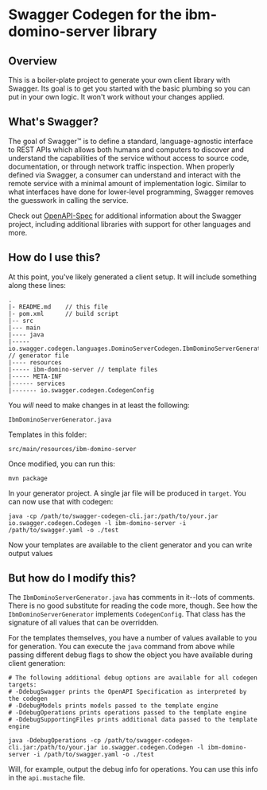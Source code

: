 # Swagger Codegen for the ibm-domino-server library

## Overview
This is a boiler-plate project to generate your own client library with Swagger.  Its goal is
to get you started with the basic plumbing so you can put in your own logic.  It won't work without
your changes applied.

## What's Swagger?
The goal of Swagger™ is to define a standard, language-agnostic interface to REST APIs which allows both humans and computers to discover and understand the capabilities of the service without access to source code, documentation, or through network traffic inspection. When properly defined via Swagger, a consumer can understand and interact with the remote service with a minimal amount of implementation logic. Similar to what interfaces have done for lower-level programming, Swagger removes the guesswork in calling the service.


Check out [OpenAPI-Spec](https://github.com/OAI/OpenAPI-Specification) for additional information about the Swagger project, including additional libraries with support for other languages and more. 

## How do I use this?
At this point, you've likely generated a client setup.  It will include something along these lines:

```
.
|- README.md    // this file
|- pom.xml      // build script
|-- src
|--- main
|---- java
|----- io.swagger.codegen.languages.DominoServerCodegen.IbmDominoServerGenerator.java // generator file
|---- resources
|----- ibm-domino-server // template files
|----- META-INF
|------ services
|------- io.swagger.codegen.CodegenConfig
```

You _will_ need to make changes in at least the following:

`IbmDominoServerGenerator.java`

Templates in this folder:

`src/main/resources/ibm-domino-server`

Once modified, you can run this:

```
mvn package
```

In your generator project.  A single jar file will be produced in `target`.  You can now use that with codegen:

```
java -cp /path/to/swagger-codegen-cli.jar:/path/to/your.jar io.swagger.codegen.Codegen -l ibm-domino-server -i /path/to/swagger.yaml -o ./test
```

Now your templates are available to the client generator and you can write output values

## But how do I modify this?
The `IbmDominoServerGenerator.java` has comments in it--lots of comments.  There is no good substitute
for reading the code more, though.  See how the `IbmDominoServerGenerator` implements `CodegenConfig`.
That class has the signature of all values that can be overridden.

For the templates themselves, you have a number of values available to you for generation.
You can execute the `java` command from above while passing different debug flags to show
the object you have available during client generation:

```
# The following additional debug options are available for all codegen targets:
# -DdebugSwagger prints the OpenAPI Specification as interpreted by the codegen
# -DdebugModels prints models passed to the template engine
# -DdebugOperations prints operations passed to the template engine
# -DdebugSupportingFiles prints additional data passed to the template engine

java -DdebugOperations -cp /path/to/swagger-codegen-cli.jar:/path/to/your.jar io.swagger.codegen.Codegen -l ibm-domino-server -i /path/to/swagger.yaml -o ./test
```

Will, for example, output the debug info for operations.  You can use this info
in the `api.mustache` file.